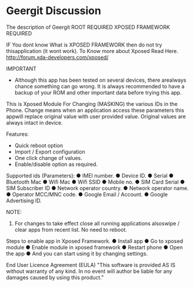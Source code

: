 # Geergit Discussion 

The description of Geergit
ROOT REQUIRED
XPOSED FRAMEWORK REQUIRED

IF You dont know What is XPOSED FRAMEWORK then do not try thisapplication (it wont work).
To Know more about Xposed Read Here.
http://forum.xda-developers.com/xposed/

IMPORTANT
- Although this app has been tested on several devices, there arealways chance something can go wrong. It is always recommended to have a backup of your ROM and other important data before trying this app.


This is Xposed Module For Changing (MASKING) the various IDs in the Phone.
Change means when an application access these parameters this appwill replace original value with user provided value. Original values are always intact in device.


Features:
- Quick reboot option
- Import / Export configuration
- One click change of values.
- Enable/disable option as required.


Supported ids (Parameters):
● IMEI number.
● Device ID.
● Serial
● Bluetooth Mac
● Wifi Mac
● Wifi SSID
● Mobile no.
● SIM Card Serial
● SIM Subscriber ID
● Network operator country.
● Network operator name.
● Operator MCC/MNC code.
● Google Email / Account.
● Google Advertising ID.

NOTE:
1) For changes to take effect close all running applications alsoswipe / clear apps from recent list. No need to reboot.


Steps to enable app in Xposed Framework.
● Install app
● Go to xposed module
● Enable module in xposed framework
● Restart phone
● Open the app
● And you can start using it by changing settings.

End User Licence Agreement (EULA)
"This software is provided AS IS without warranty of any kind. In no event will author be liable for any damages caused by using this product."
